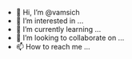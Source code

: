 - 👋 Hi, I’m @vamsich
- 👀 I’m interested in ...
- 🌱 I’m currently learning ...
- 💞️ I’m looking to collaborate on ...
- 📫 How to reach me ...

<!---
vamsich/vamsich is a ✨ special ✨ repository because its `README.md` (this file) appears on your GitHub profile.
You can click the Preview link to take a look at your changes.
--->

